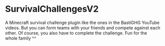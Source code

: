 # SurvivalChallengesV2
 A Minecraft survival challenge plugin like the ones in the BastiGHG YouTube videos. But you can form teams with your friends and compete against each other. Of course, you also have to complete the challenge. Fun for the whole family ^^
